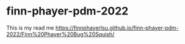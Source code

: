 # finn-phayer-pdm-2022
This is my read me
https://finnphayerlsu.github.io/finn-phayer-pdm-2022/Finn%20Phayer%20Bug%20Squish/
